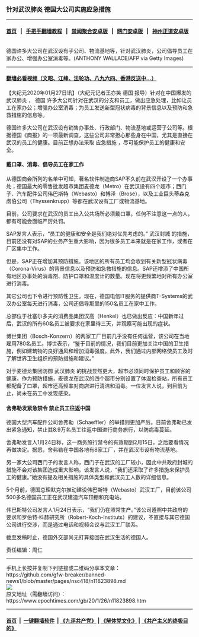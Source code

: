 ### 针对武汉肺炎 德国大公司实施应急措施
------------------------

#### [首页](https://github.com/gfw-breaker/banned-news1/blob/master/README.md) &nbsp;&nbsp;|&nbsp;&nbsp; [手把手翻墙教程](https://github.com/gfw-breaker/guides/wiki) &nbsp;&nbsp;|&nbsp;&nbsp; [禁闻聚合安卓版](https://github.com/gfw-breaker/bn-android) &nbsp;&nbsp;|&nbsp;&nbsp; [网门安卓版](https://github.com/oGate2/oGate) &nbsp;&nbsp;|&nbsp;&nbsp; [神州正道安卓版](https://github.com/SzzdOgate/update) 



<div><img alt="" class="aligncenter wp-post-image" src="https://i.epochtimes.com/assets/uploads/2020/01/GettyImages-1195290556-600x400.jpg"/>
<div class="red16 caption">
 <p>
  德国许多大公司在武汉设有子公司、物流基地等，针对武汉肺炎，公司倡导员工在家办公、增强办公室消毒等。(ANTHONY WALLACE/AFP via Getty Images)
 </p>
</div>
</div><hr/>

#### [翻墙必看视频（文昭、江峰、法轮功、八九六四、香港反送中...）](http://167.172.214.107/home.html)

<div><p>
 【大纪元2020年01月27日讯】（大纪元记者王亦笑
 <ok href="https://www.epochtimes.com/gb/tag/%E5%BE%B7%E5%9B%BD.html">
  德国
 </ok>
 报导）针对在中国爆发的
 <ok href="https://www.epochtimes.com/gb/tag/%E6%AD%A6%E6%B1%89%E8%82%BA%E7%82%8E.html">
  武汉肺炎
 </ok>
 ，
 <ok href="https://www.epochtimes.com/gb/tag/%E5%BE%B7%E5%9B%BD.html">
  德国
 </ok>
 许多大公司针对在武汉的分支和员工，做出应急处理，比如让员工在家办公；增强办公室消毒；为员工发送新型冠状病毒的背景信息以及预防和急救措施的信息等。
</p>
<p>
 德国许多大公司在武汉设有销售办事处、行政部门、物流基地或运营子公司等。根据德国《商报》的一项最新调查，这些公司非常担心那些身在中国，尤其是直接在武汉的员工的健康。目前正想办法采取
 <ok href="https://www.epochtimes.com/gb/tag/%E5%BA%94%E6%80%A5%E6%8E%AA%E6%96%BD.html">
  应急措施
 </ok>
 ，尽可能保护员工的健康和安全。
</p>
<h4>
 戴口罩、消毒、倡导员工在家工作
</h4>
<p>
 从德国商会所列的名单中可知，著名软件制造商SAP不久前在武汉开设了一个办事处；德国最大的零售批发超市集团麦德龙（Metro）在武汉设有四个超市；西门子、汽车配件公司伟巴斯特（Webasto）和博泽（Brose），以及工业巨头蒂森克虏伯公司（Thyssenkrupp）等都在武汉设有工厂或物流基地。
</p>
<p>
 目前，公司要求在武汉的员工出入公共场所必须戴口罩，任何不注意这一点的人，都有可能会面临严厉处罚。
</p>
<p>
 SAP发言人表示，“员工的健康和安全是我们绝对优先考虑的。”
 <ok href="https://www.epochtimes.com/gb/tag/%E6%AD%A6%E6%B1%89%E5%B0%81%E5%9F%8E.html">
  武汉封城
 </ok>
 的措施，目前还没有对SAP的业务产生重大影响，因为很多员工本来就是在家工作，或者在厂区集中工作。
</p>
<p>
 但是，SAP正在增加其预防措施。该地区的所有员工均会收到有关新型冠状病毒（Corona-Virus）的背景信息以及预防和急救措施的信息。SAP还增添了中国所有地区办事处的消毒剂、防护口罩和温度计的数量。现在将更频繁地对所有办公室进行消毒。
</p>
<p>
 其它公司也下令进行预防性卫生。现在，德国电信IT服务的提供商T-Systems的武汉办公室每天进行消毒，公司还倡导那里的150名员工在家中工作。
</p>
<p>
 总部位于杜塞尔多夫的消费品集团汉高（Henkel）也已做出反应：中国新年过后，武汉的所有60名员工被要求在家里待三天，并观察可能出现的症状。
</p>
<p>
 博世集团（Bosch-Konzern）的两家工厂目前几乎没有任何运营，该公司在当地雇用780名员工。博世表示，“鉴于目前的情况，我们目前更加关注中国的卫生措施，例如建筑物的良好通风和增加消毒强度。此外，我们通过内部网络使员工及时了解世界卫生组织的预防措施和建议。”
</p>
<p>
 对于麦德龙集团防御
 <ok href="https://www.epochtimes.com/gb/tag/%E6%AD%A6%E6%B1%89%E8%82%BA%E7%82%8E.html">
  武汉肺炎
 </ok>
 的挑战显然更大，超市必须同时保护员工和顾客的健康。作为预防措施，麦德龙在武汉的四个超市分别设置了体温检查站，所有员工都配备了口罩，超市还高频率对商店进行清洁和消毒。一位发言人说，到目前为止，尚未在员工中发现感染。
</p>
<h4>
 舍弗勒发紧急禁令 禁止员工往返中国
</h4>
<p>
 德国大型汽车配件公司舍弗勒（Schaeffler）的举措则更加严厉。日前舍弗勒已发出紧急通知，禁止其8.9万名员工往返中国进行商务旅行，以防病毒蔓延。
</p>
<p>
 舍弗勒发言人1月24日称，这一商务旅行禁令的有效期到2月15日，之后要看情况再做决定。据悉，舍弗勒在中国各地有8家工厂，并在武汉市设有物流基地。
</p>
<p>
 另一家大公司西门子的发言人称，西门子在武汉的工厂较小，因此中共政府封城的措施不会对该集团造成重大影响。该发言人说，“我们还采取了许多措施来保护员工的健康。”她没有提及相关措施的具体类型和武汉员工人数的详细信息。
</p>
<p>
 5个月前，德国总理默克尔推动建设伟巴斯特（Webasto）武汉工厂，目前该公司500多名德国员工正在武汉建造汽车顶棚和充电站。
</p>
<p>
 伟巴斯特公司发言人1月24日表示，“我们仍在照常生产。”该公司遵照中共政府的要求和罗伯特·科赫研究所（Robert-Koch-Instituts）的建议，不直接与其它德国公司进行交涉，而是通过电话和视频会议与武汉工厂联系。
</p>
<p>
 截至发稿时止，德国外交部尚无打算接回在武汉生活的德国人。
</p>
<p>
 责任编辑：周仁
</p>
</div>
<hr/>
手机上长按并复制下列链接或二维码分享本文章：<br/>
https://github.com/gfw-breaker/banned-news1/blob/master/pages/nsc418/n11823898.md <br/>
<a href='https://github.com/gfw-breaker/banned-news1/blob/master/pages/nsc418/n11823898.md'><img src='https://github.com/gfw-breaker/banned-news1/blob/master/pages/nsc418/n11823898.md.png'/></a> <br/>
原文地址（需翻墙访问）：https://www.epochtimes.com/gb/20/1/26/n11823898.htm


------------------------
#### [首页](https://github.com/gfw-breaker/banned-news1/blob/master/README.md) &nbsp;|&nbsp; [一键翻墙软件](https://github.com/gfw-breaker/nogfw/blob/master/README.md) &nbsp;| [《九评共产党》](https://github.com/gfw-breaker/9ping.md/blob/master/README.md#九评之一评共产党是什么) | [《解体党文化》](https://github.com/gfw-breaker/jtdwh.md/blob/master/README.md) | [《共产主义的终极目的》](https://github.com/gfw-breaker/gczydzjmd.md/blob/master/README.md)


<img src='http://gfw-breaker.win/banned-news/pages/nsc418/n11823898.md' width='0px' height='0px'/>